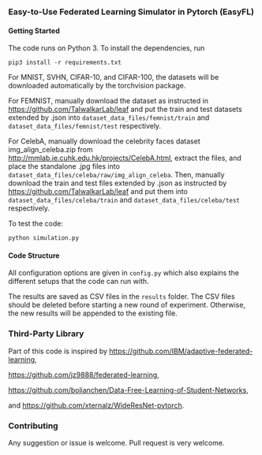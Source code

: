 ### Easy-to-Use Federated Learning Simulator in Pytorch (EasyFL)



#### Getting Started

The code runs on Python 3. To install the dependencies, run
```
pip3 install -r requirements.txt
```

For MNIST, SVHN, CIFAR-10, and CIFAR-100, the datasets will be downloaded automatically by the torchvision package.

For FEMNIST, manually download the dataset as instructed in <https://github.com/TalwalkarLab/leaf> and put the train and test datasets extended by .json into `dataset_data_files/femnist/train` and `dataset_data_files/femnist/test` respectively.

For CelebA, manually download the celebrity faces dataset img_align_celeba.zip from <http://mmlab.ie.cuhk.edu.hk/projects/CelebA.html>, extract the files, and place the standalone .jpg files into `dataset_data_files/celeba/raw/img_align_celeba`.
Then, manually download the train and test files extended by .json as instructed by <https://github.com/TalwalkarLab/leaf> and put them into `dataset_data_files/celeba/train` and `dataset_data_files/celeba/test` respectively.

To test the code: 

```
python simulation.py
```

#### Code Structure

All configuration options are given in `config.py` which also explains the different setups that the code can run with.

The results are saved as CSV files in the `results` folder. 
The CSV files should be deleted before starting a new round of experiment.
Otherwise, the new results will be appended to the existing file.

### Third-Party Library

Part of this code is inspired by 
<https://github.com/IBM/adaptive-federated-learning>,

<https://github.com/jz9888/federated-learning>,

 <https://github.com/bolianchen/Data-Free-Learning-of-Student-Networks>, 
 
 and <https://github.com/xternalz/WideResNet-pytorch>.


### Contributing
Any suggestion or issue is welcome. Pull request is very welcome.
